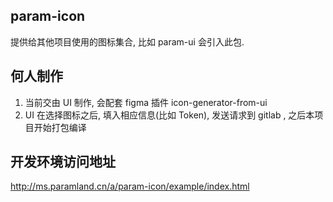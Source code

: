 ## param-icon
  提供给其他项目使用的图标集合, 比如 param-ui 会引入此包.
 
## 何人制作 
  1. 当前交由 UI 制作, 会配套 figma 插件 icon-generator-from-ui
  2. UI 在选择图标之后, 填入相应信息(比如 Token), 发送请求到 gitlab , 之后本项目开始打包编译
  
## 开发环境访问地址
  http://ms.paramland.cn/a/param-icon/example/index.html